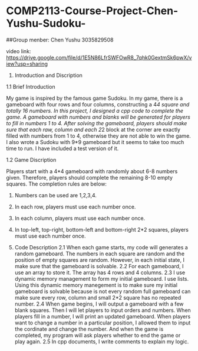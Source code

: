 # COMP2113-Course-Project-Chen-Yushu-Sudoku-

##Group menber: Chen Yushu 3035829508

video link: https://drive.google.com/file/d/1E5N86LfrSWFOwR8_7qhk0GextmSk6pwX/view?usp=sharing

1. Introduction and Discription

  1.1 Brief Introduction
  
  My game is inspired by the famous game Sudoku. In my game, there is a gameboard with four rows and four columns, constructing a 4*4 square and totally 16 numbers. In this project, I designed   a cpp code to complete the game. A gameboard with numbers and blanks will be generated for players to fill in numbers 1 to 4.  After solving the gameboard, players should make sure that each   raw, column and each 2*2 block at the corner are exactly filled with numbers from 1 to 4, otherwise they are not able to win the game. I also wrote a Sudoku with 9*9 gameboard but it seems     to take too much time to run. I have included a test version of it.

  1.2 Game Discription
  
  Players start with a 4*4 gameboard with randomly about 6-8 numbers given. Therefore, players should complete the remaining 8-10 empty squares. The completion rules are below:
  1. Numbers can be used are 1,2,3,4.
  2. In each row, players must use each number once.
  3. In each column, players must use each number once.
  4. In top-left, top-right, bottom-left and bottom-right 2*2 squares, players must use each number once.

2. Code Description
   2.1 When each game starts, my code will generates a random gameboard. The numbers in each square are random and the position of empty squares are random. However, in each initial state, I make sure that the gameboard is solvable.
   2.2 For each gameboard, I use an array to store it. The array has 4 rows and 4 columns.
   2.3 I use dynamic memory management to form my initial gameboard. I use lists. Using this dynamic memory manegement is to make sure my initial gameboard is solvable because is not every random full gameboard can make sure every row, column and small 2*2 square has no repeated number.
   2.4 When game begins, I will output a gameboard with a few blank squares. Then I will let players to input orders and numbers. When players fill in a number, I will print an updated gameboard. When players want to change a number in a particular position, I allowed them to input the cordinate and change the number. And when the game is completed, my program will ask players whether to end the game or play again.
   2.5 In cpp documents, I write comments to explain my logic.
   
   
   

   



